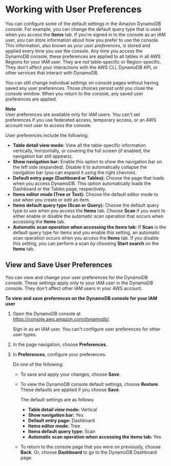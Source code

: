 # Working with User Preferences<a name="user-preferences"></a>

You can configure some of the default settings in the Amazon DynamoDB console\. For example, you can change the default query type that is used when you access the **Items** tab\. If you're signed in to the console as an IAM user, you can store information about how you prefer to use the console\. This information, also known as your *user preferences*, is stored and applied every time you use the console\. Any time you access the DynamoDB console, these preferences are applied to all tables in all AWS Regions for your IAM user\. They are not table\-specific or Region\-specific\. They don't affect your interactions with the AWS CLI, DynamoDB API, or other services that interact with DynamoDB\.

You can still change individual settings on console pages without having saved any user preferences\. Those choices persist until you close the console window\. When you return to the console, any saved user preferences are applied\.

**Note**  
User preferences are available only for IAM users\. You can't set preferences if you use federated access, temporary access, or an AWS account root user to access the console\.

User preferences include the following:
+ **Table detail view mode:** View all the table\-specific information vertically, horizontally, or covering the full screen \(if enabled, the navigation bar still appears\)\. 
+ **Show navigation bar:** Enable this option to show the navigation bar on the left side \(expanded\)\. Disable it to automatically collapse the navigation bar \(you can expand it using the right chevron\)\. 
+ **Default entry page \(Dashboard or Tables\):** Choose the page that loads when you access DynamoDB\. This option automatically loads the Dashboard or the Tables page, respectively\.
+ **Items editor mode \(Tree or Text\):** Choose the default editor mode to use when you create or edit an item\. 
+ **Items default query type \(Scan or Query\):** Choose the default query type to use when you access the **Items** tab\. Choose **Scan** if you want to either enable or disable the automatic scan operation that occurs when accessing the **Items** tab\. 
+ **Automatic scan operation when accessing the items tab:** If **Scan** is the default query type for items and you enable this setting, an automatic scan operation occurs when you access the **Items** tab\. If you disable this setting, you can perform a scan by choosing **Start search** on the **Items** tab\. 

## View and Save User Preferences<a name="user-preferences-how-to"></a>

You can view and change your user preferences for the DynamoDB console\. These settings apply only to your IAM user in the DynamoDB console\. They don't affect other IAM users in your AWS account\. 

**To view and save preferences on the DynamoDB console for your IAM user**

1. Open the DynamoDB console at [https://console\.aws\.amazon\.com/dynamodb/](https://console.aws.amazon.com/dynamodb/)\.

   Sign in as an IAM user\. You can't configure user preferences for other user types\.

1. In the page navigation, choose **Preferences**\.

1. In **Preferences**, configure your preferences\.

   Do one of the following:
   + To save and apply your changes, choose **Save**\.
   + To view the DynamoDB console default settings, choose **Restore**\. These defaults are applied if you choose **Save**\. 

     The default settings are as follows:
     + **Table detail view mode:** Vertical
     + **Show navigation bar:** Yes
     + **Default entry page:** Dashboard
     + **Items editor mode:** Tree
     + **Items default query type:** Scan
     + **Automatic scan operation when accessing the items tab:** Yes
   + To return to the console page that you were on previously, choose **Back**\. Or, choose **Dashboard** to go to the DynamoDB Dashboard page\.